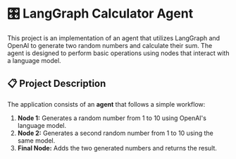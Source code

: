 # 🎛️ **LangGraph Calculator Agent**

This project is an implementation of an agent that utilizes LangGraph and OpenAI to generate two random numbers and calculate their sum. The agent is designed to perform basic operations using nodes that interact with a language model.

## 📋 **Project Description**

The application consists of an **agent** that follows a simple workflow:

1. **Node 1:** Generates a random number from 1 to 10 using OpenAI's language model.
2. **Node 2:** Generates a second random number from 1 to 10 using the same model.
3. **Final Node:** Adds the two generated numbers and returns the result.
